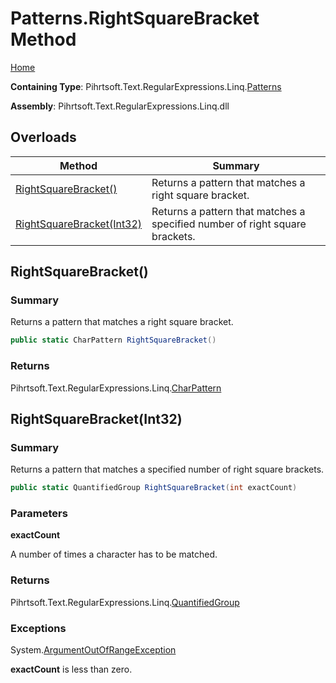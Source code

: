 # Patterns\.RightSquareBracket Method

[Home](../../../../../../README.md)

**Containing Type**: Pihrtsoft\.Text\.RegularExpressions\.Linq\.[Patterns](../README.md)

**Assembly**: Pihrtsoft\.Text\.RegularExpressions\.Linq\.dll

## Overloads

| Method | Summary |
| ------ | ------- |
| [RightSquareBracket()](#Pihrtsoft_Text_RegularExpressions_Linq_Patterns_RightSquareBracket) | Returns a pattern that matches a right square bracket\. |
| [RightSquareBracket(Int32)](#Pihrtsoft_Text_RegularExpressions_Linq_Patterns_RightSquareBracket_System_Int32_) | Returns a pattern that matches a specified number of right square brackets\. |

## RightSquareBracket\(\) <a name="Pihrtsoft_Text_RegularExpressions_Linq_Patterns_RightSquareBracket"></a>

### Summary

Returns a pattern that matches a right square bracket\.

```csharp
public static CharPattern RightSquareBracket()
```

### Returns

Pihrtsoft\.Text\.RegularExpressions\.Linq\.[CharPattern](../../CharPattern/README.md)

## RightSquareBracket\(Int32\) <a name="Pihrtsoft_Text_RegularExpressions_Linq_Patterns_RightSquareBracket_System_Int32_"></a>

### Summary

Returns a pattern that matches a specified number of right square brackets\.

```csharp
public static QuantifiedGroup RightSquareBracket(int exactCount)
```

### Parameters

**exactCount**

A number of times a character has to be matched\.

### Returns

Pihrtsoft\.Text\.RegularExpressions\.Linq\.[QuantifiedGroup](../../QuantifiedGroup/README.md)

### Exceptions

System\.[ArgumentOutOfRangeException](https://docs.microsoft.com/en-us/dotnet/api/system.argumentoutofrangeexception)

**exactCount** is less than zero\.

